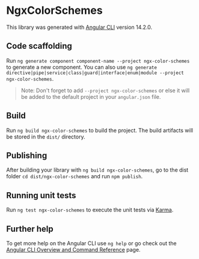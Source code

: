 # NgxColorSchemes

This library was generated with [Angular CLI](https://github.com/angular/angular-cli) version 14.2.0.

## Code scaffolding

Run `ng generate component component-name --project ngx-color-schemes` to generate a new component. You can also use `ng generate directive|pipe|service|class|guard|interface|enum|module --project ngx-color-schemes`.
> Note: Don't forget to add `--project ngx-color-schemes` or else it will be added to the default project in your `angular.json` file. 

## Build

Run `ng build ngx-color-schemes` to build the project. The build artifacts will be stored in the `dist/` directory.

## Publishing

After building your library with `ng build ngx-color-schemes`, go to the dist folder `cd dist/ngx-color-schemes` and run `npm publish`.

## Running unit tests

Run `ng test ngx-color-schemes` to execute the unit tests via [Karma](https://karma-runner.github.io).

## Further help

To get more help on the Angular CLI use `ng help` or go check out the [Angular CLI Overview and Command Reference](https://angular.io/cli) page.
